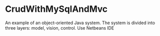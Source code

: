 # CrudWithMySqlAndMvc

An example of an object-oriented Java system. The system is divided into three layers: model, vision, control.
Use Netbeans IDE
